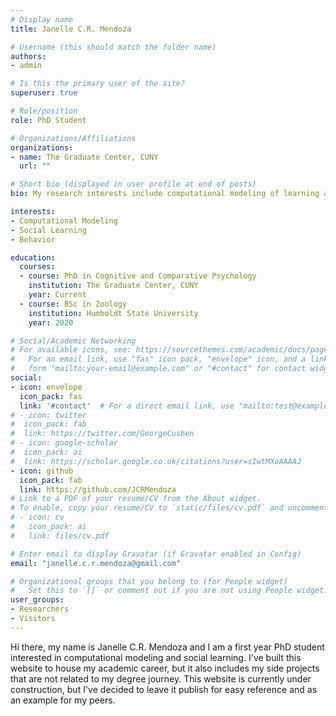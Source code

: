```yaml
---
# Display name
title: Janelle C.R. Mendoza

# Username (this should match the folder name)
authors:
- admin

# Is this the primary user of the site?
superuser: true

# Role/position
role: PhD Student

# Organizations/Affiliations
organizations:
- name: The Graduate Center, CUNY
  url: ""

# Short bio (displayed in user profile at end of posts)
bio: My research interests include computational modeling of learning and behavior.

interests:
- Computational Modeling
- Social Learning
- Behavior

education:
  courses:
  - course: PhD in Cognitive and Comparative Psychology
    institution: The Graduate Center, CUNY
    year: Current
  - course: BSc in Zoology
    institution: Humboldt State University
    year: 2020

# Social/Academic Networking
# For available icons, see: https://sourcethemes.com/academic/docs/page-builder/#icons
#   For an email link, use "fas" icon pack, "envelope" icon, and a link in the
#   form "mailto:your-email@example.com" or "#contact" for contact widget.
social:
- icon: envelope
  icon_pack: fas
  link: '#contact'  # For a direct email link, use "mailto:test@example.org".
# - icon: twitter
#  icon_pack: fab
#  link: https://twitter.com/GeorgeCushen
# - icon: google-scholar
#  icon_pack: ai
#  link: https://scholar.google.co.uk/citations?user=sIwtMXoAAAAJ
- icon: github
  icon_pack: fab
  link: https://github.com/JCRMendoza
# Link to a PDF of your resume/CV from the About widget.
# To enable, copy your resume/CV to `static/files/cv.pdf` and uncomment the lines below.
# - icon: cv
#   icon_pack: ai
#   link: files/cv.pdf

# Enter email to display Gravatar (if Gravatar enabled in Config)
email: "janelle.c.r.mendoza@gmail.com"

# Organizational groups that you belong to (for People widget)
#   Set this to `[]` or comment out if you are not using People widget.
user_groups:
- Researchers
- Visitors
---
```


Hi there, my name is Janelle C.R. Mendoza and I am a first year PhD student interested in computational modeling and social learning. I've built this website to house my academic career, but it also includes my side projects that are not related to my degree journey. This website is currently under construction, but I've decided to leave it publish for easy reference and as an example for my peers.
